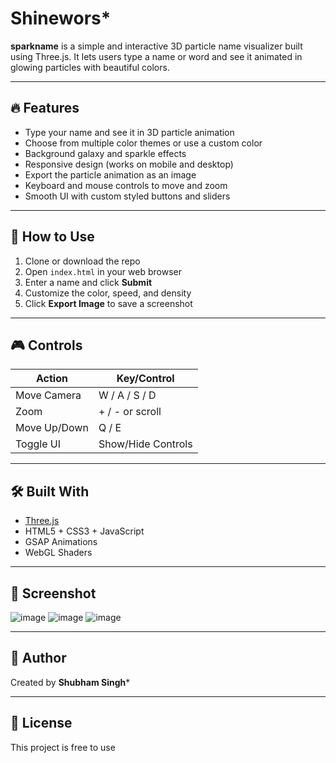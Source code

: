 
# Shinewors*

**sparkname** is a simple and interactive 3D particle name visualizer built using Three.js. It lets users type a name or word and see it animated in glowing particles with beautiful colors.

---

## 🔥 Features

- Type your name and see it in 3D particle animation
- Choose from multiple color themes or use a custom color
- Background galaxy and sparkle effects
- Responsive design (works on mobile and desktop)
- Export the particle animation as an image
- Keyboard and mouse controls to move and zoom
- Smooth UI with custom styled buttons and sliders

---

## 🚀 How to Use

1. Clone or download the repo
2. Open `index.html` in your web browser
3. Enter a name and click **Submit**
4. Customize the color, speed, and density
5. Click **Export Image** to save a screenshot

---

## 🎮 Controls

| Action          | Key/Control        |
|-----------------|--------------------|
| Move Camera     | W / A / S / D       |
| Zoom            | + / - or scroll     |
| Move Up/Down    | Q / E               |
| Toggle UI       | Show/Hide Controls  |

---

## 🛠️ Built With

- [Three.js](https://threejs.org/)
- HTML5 + CSS3 + JavaScript
- GSAP Animations
- WebGL Shaders

---

## 📸 Screenshot


![image](https://github.com/user-attachments/assets/5df9a710-1905-4fcb-b52e-6eb6868117bd)
![image](https://github.com/user-attachments/assets/871d35e7-b511-487a-b659-b81e896cdfaf)
![image](https://github.com/user-attachments/assets/be3b566c-5cf4-4561-b6b5-11004ca9ebf7)



---

## 🙌 Author

Created by **Shubham Singh***

---

## 📝 License

This project is free to use 
